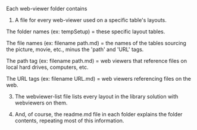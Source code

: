 Each web-viewer folder contains

1. A file for every web-viewer used on a specific table's layouts.  

  The folder names (ex: tempSetup) = these specific layout tables.

  The file names (ex: filename path.md) = the names of the tables sourcing the picture, movie, etc., minus the 'path' and 'URL' tags.  

  The path tag (ex: filename path.md) = web viewers that reference files on local hard drives, computers, etc.

  The URL tags (ex: filename URL.md) = web viewers referencing files on the web.

3. The webviewer-list file lists every layout in the library solution with webviewers on them.

2. And, of course, the readme.md file in each folder explains the folder contents, repeating most of this information.
